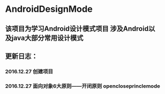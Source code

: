 # AndroidDesignMode
## 该项目为学习Android设计模式项目 涉及Android以及java大部分常用设计模式
## 更新日志：
### 2016.12.27 创建项目
### 2016.12.27 面向对象6大原则——开闭原则 opencloseprinclemode
